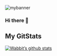 <img src="https://user-images.githubusercontent.com/93460603/139567490-a1e1c4cf-a538-4b1f-927e-98fc85605f60.png" alt="mybanner">

### Hi there 👋

## My GitStats
[![Wabbit’s github stats](https://github-readme-stats.vercel.app/api?username=SmartWabbit)](https://github.com/SmartWabbit)

<!--
**SmartWabbit/SmartWabbit** is a ✨ _special_ ✨ repository because its `README.md` (this file) appears on your GitHub profile.

Here are some ideas to get you started:

- 🔭 I’m currently working on ...
- 🌱 I’m currently learning ...
- 👯 I’m looking to collaborate on ...
- 🤔 I’m looking for help with ...
- 💬 Ask me about ...
- 📫 How to reach me: ...
- 😄 Pronouns: ...
- ⚡ Fun fact: ...
-->
